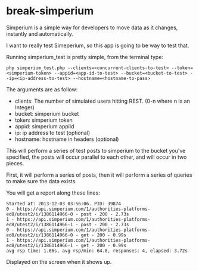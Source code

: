 break-simperium
==============

Simperium is a simple way for developers to move data as it changes, instantly and automatically. 

I want to really test Simeperium, so this app is going to be way to test that.

Running simperium_test is pretty simple, from the terminal type:

	php simperium_test.php --clients=<concurrent-clients-to-test> --token=<simperium-token> --appid=<app-id-to-test> --bucket=<bucket-to-test> --ip=<ip-address-to-test> --hostname=<hostname-to-pass> 	

The arguments are as follow:

- clients: The number of simulated users hitting REST. (0-n where n is an Integer)
- bucket: simperium bucket
- token: simperium token
- appid: simperium appiid
- ip: ip address to test (optional)	
- hostname: hostname in headers (optional)


This will perform a series of test posts to simperium to the bucket you've specified, the posts will occur parallel to each other, and will occur in two pieces.

First, it will perform a series of posts, then it will perform a series of queries to make sure the data exists.

You will get a report along these lines:

	Started at: 2013-12-03 03:56:06. PID: 39874
	0 - https://api.simperium.com/1/authorities-platforms-ed8/utest2/i/1386114966-0 - post - 200 - 2.73s
	1 - https://api.simperium.com/1/authorities-platforms-ed8/utest2/i/1386114966-1 - post - 200 - 2.73s
	0 - https://api.simperium.com/1/authorities-platforms-ed8/utest2/i/1386114966-0 - get - 200 - 0.99s
	1 - https://api.simperium.com/1/authorities-platforms-ed8/utest2/i/1386114966-1 - get - 200 - 0.99s
	avg rsp time: 1.86s, avg rsp/min: 64.8, responses: 4, elapsed: 3.72s
	
Displayed on the screen when it shows up.